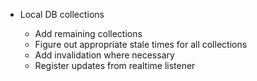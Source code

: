 -   Local DB collections

    -   Add remaining collections
    -   Figure out appropriate stale times for all collections
    -   Add invalidation where necessary
    -   Register updates from realtime listener
